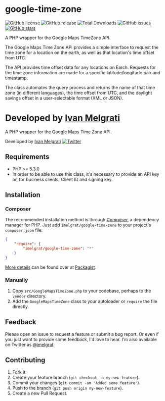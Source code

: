 google-time-zone
==================

[![GitHub license](https://img.shields.io/github/license/imelgrat/google-time-zone.svg?style=flat-square)](https://github.com/imelgrat/google-time-zone/blob/master/LICENSE)
[![GitHub release](https://img.shields.io/github/release/imelgrat/google-time-zone.svg?style=flat-square)](https://github.com/imelgrat/google-time-zone/releases)
[![Total Downloads](https://poser.pugx.org/imelgrat/google-time-zone/downloads)](https://packagist.org/packages/imelgrat/google-time-zone)
[![GitHub issues](https://img.shields.io/github/issues/imelgrat/google-time-zone.svg?style=flat-square)](https://github.com/imelgrat/google-time-zone/issues)
[![GitHub stars](https://img.shields.io/github/stars/imelgrat/google-time-zone.svg?style=flat-square)](https://github.com/imelgrat/google-time-zone/stargazers)

A PHP wrapper for the Google Maps TimeZone API. 

The Google Maps Time Zone API provides a simple interface to request the time zone for a location on the earth, as well as that location's time offset from UTC.

The API provides time offset data for any locations on Earch. Requests for the time zone information are made for a specific latitude/longitude pair and timestamp. 

The class automates the query process and returns the name of that time zone (in different languages), the time offset from UTC, and the daylight savings offset in a user-selectable format (XML or JSON).


Developed by [Ivan Melgrati](https://imelgrat.me) 
=======
A PHP wrapper for the Google Maps Time Zone API.

Developed by [Ivan Melgrati](https://imelgrat.me) [![Twitter](https://img.shields.io/twitter/url/https/github.com/imelgrat/tab-collapse.svg?style=social)](https://twitter.com/imelgrat)

Requirements
------------

*   PHP >= 5.3.0
*   In order to be able to use this class, it's necessary to provide an API key or, for business clients, Client ID and signing key.

Installation
------------

### Composer

The recommended installation method is through
[Composer](http://getcomposer.org/), a dependency manager for PHP. Just add
`imelgrat/google-time-zone` to your project's `composer.json` file:

```json
{
    "require": {
        "imelgrat/google-time-zone": "*"
    }
}
```

[More details](http://packagist.org/packages/imelgrat/google-time-zone) can be found over at [Packagist](http://packagist.org).

### Manually

1.  Copy `src/GoogleMapsTimeZone.php` to your codebase, perhaps to the `vendor`
    directory.
2.  Add the `GoogleMapsTimeZone` class to your autoloader or `require` the file
    directly.

Feedback
--------

Please open an issue to request a feature or submit a bug report. Or even if
you just want to provide some feedback, I'd love to hear. I'm also available on
Twitter as [@imelgrat](https://twitter.com/imelgrat).

Contributing
------------

1.  Fork it.
2.  Create your feature branch (`git checkout -b my-new-feature`).
3.  Commit your changes (`git commit -am 'Added some feature'`).
4.  Push to the branch (`git push origin my-new-feature`).
5.  Create a new Pull Request.
